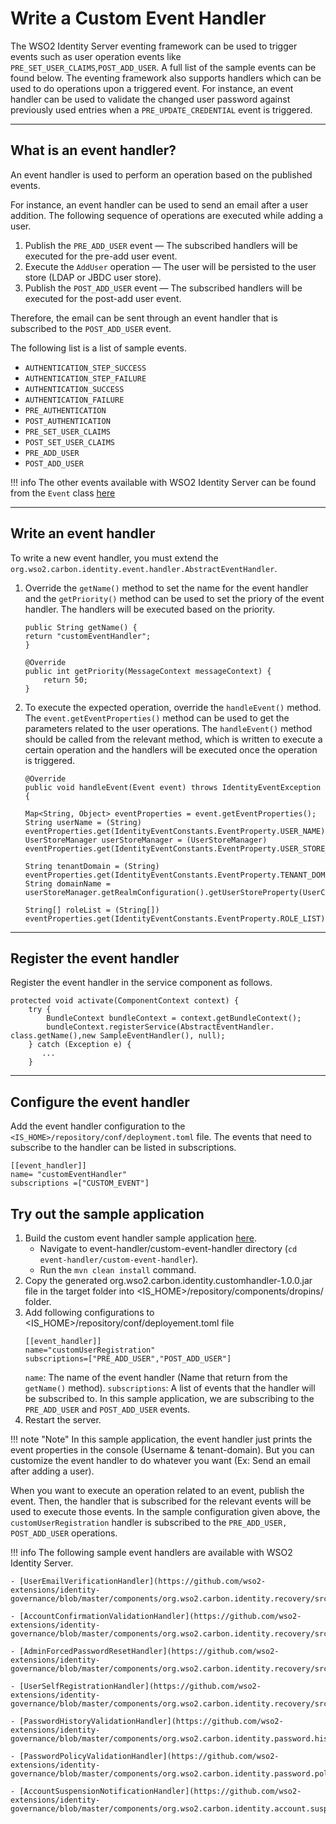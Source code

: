 # Write a Custom Event Handler

The WSO2 Identity Server eventing framework can be used to trigger events such as user operation events like `PRE_SET_USER_CLAIMS`,`POST_ADD_USER`. A full list of the sample events can be found below. The eventing framework also supports handlers which can be used to do operations upon a triggered event. For instance, an event handler can be used to validate the changed user password against previously used entries when a `PRE_UPDATE_CREDENTIAL` event is triggered. 

---

## What is an event handler?

An event handler is used to perform an operation based on the published events. 

For instance, an event handler can be used to send an email after a user addition. The following sequence of operations are executed while adding a user.

1. Publish the `PRE_ADD_USER` event — The subscribed handlers will be executed for the pre-add user event.
2. Execute the `AddUser` operation — The user will be persisted to the user store (LDAP or JBDC user store).
3. Publish the `POST_ADD_USER` event — The subscribed handlers will be executed for the post-add user event.

Therefore, the email can be sent through an event handler that is subscribed to the `POST_ADD_USER` event.

The following list is a list of sample events. 

- `AUTHENTICATION_STEP_SUCCESS`
- `AUTHENTICATION_STEP_FAILURE`
- `AUTHENTICATION_SUCCESS`
- `AUTHENTICATION_FAILURE`
- `PRE_AUTHENTICATION`
- `POST_AUTHENTICATION`
- `PRE_SET_USER_CLAIMS`
- `POST_SET_USER_CLAIMS`
- `PRE_ADD_USER`
- `POST_ADD_USER`

!!! info
    The other events available with WSO2 Identity Server can be found from the `Event` class [here](https://github.com/wso2/carbon-identity-framework/blob/master/components/identity-event/org.wso2.carbon.identity.event/src/main/java/org/wso2/carbon/identity/event/IdentityEventConstants.java)


---

## Write an event handler

To write a new event handler, you must extend the `org.wso2.carbon.identity.event.handler.AbstractEventHandler`. 

1. Override the `getName()` method to set the name for the event handler and the `getPriority()` method can be used to set the priory of the event handler. The handlers will be executed based on the priority.

    ```
    public String getName() {
    return "customEventHandler";
    }

    @Override
    public int getPriority(MessageContext messageContext) {
        return 50;
    }
    ```

2. To execute the expected operation, override the `handleEvent()` method. The `event.getEventProperties()` method can be used to get the parameters related to the user operations. 
   The `handleEvent()` method should be called from the relevant method, which is written to execute a certain operation and the handlers will be executed once the operation is triggered.
    ```
    @Override
    public void handleEvent(Event event) throws IdentityEventException {

    Map<String, Object> eventProperties = event.getEventProperties();
    String userName = (String) eventProperties.get(IdentityEventConstants.EventProperty.USER_NAME);
    UserStoreManager userStoreManager = (UserStoreManager) eventProperties.get(IdentityEventConstants.EventProperty.USER_STORE_MANAGER);

    String tenantDomain = (String) eventProperties.get(IdentityEventConstants.EventProperty.TENANT_DOMAIN);
    String domainName = userStoreManager.getRealmConfiguration().getUserStoreProperty(UserCoreConstants.RealmConfig.PROPERTY_DOMAIN_NAME);

    String[] roleList = (String[]) eventProperties.get(IdentityEventConstants.EventProperty.ROLE_LIST);
    ```

---
## Register the event handler 

Register the event handler in the service component as follows.

```
protected void activate(ComponentContext context) {
    try {
        BundleContext bundleContext = context.getBundleContext();
        bundleContext.registerService(AbstractEventHandler.
class.getName(),new SampleEventHandler(), null);
    } catch (Exception e) {
       ...
    }
```

---

## Configure the event handler

Add the event handler configuration to the `<IS_HOME>/repository/conf/deployment.toml` file. The events that need to subscribe to the handler can be listed in subscriptions.

```
[[event_handler]]
name= "customEventHandler"
subscriptions =["CUSTOM_EVENT"]
```

## Try out the sample application

1. Build the custom event handler sample application [here](https://github.com/wso2/samples-is/tree/master/event-handler/custom-identity-event-handler).
    - Navigate to event-handler/custom-event-handler directory (`cd event-handler/custom-event-handler`).
    - Run the `mvn clean install` command.
2. Copy the generated org.wso2.carbon.identity.customhandler-1.0.0.jar file in the target folder into <IS_HOME>/repository/components/dropins/ folder.
3. Add following configurations to <IS_HOME>/repository/conf/deployement.toml file
    ```
    [[event_handler]]
    name="customUserRegistration"
    subscriptions=["PRE_ADD_USER","POST_ADD_USER"]
    ```
   `name`: The name of the event handler (Name that return from the `getName()` method).
   `subscriptions`: A list of events that the handler will be subscribed to. In this sample application, we are subscribing to the `PRE_ADD_USER` and `POST_ADD_USER` events.
4. Restart the server.

!!! note "Note"
    In this sample application, the event handler just prints the event properties in the console (Username & tenant-domain). But you can customize the event handler to do whatever you want (Ex: Send an email after adding a user).

When you want to execute an operation related to an event, publish the event. Then, the handler that is subscribed for the relevant events will be used to execute those events. In the sample configuration given above, the `customUserRegistration` handler is subscribed to the `PRE_ADD_USER, POST_ADD_USER` operations.


!!! info
    The following sample event handlers are available with WSO2 Identity Server.

    - [UserEmailVerificationHandler](https://github.com/wso2-extensions/identity-governance/blob/master/components/org.wso2.carbon.identity.recovery/src/main/java/org/wso2/carbon/identity/recovery/handler/UserEmailVerificationHandler.java)

    - [AccountConfirmationValidationHandler](https://github.com/wso2-extensions/identity-governance/blob/master/components/org.wso2.carbon.identity.recovery/src/main/java/org/wso2/carbon/identity/recovery/handler/AccountConfirmationValidationHandler.java)

    - [AdminForcedPasswordResetHandler](https://github.com/wso2-extensions/identity-governance/blob/master/components/org.wso2.carbon.identity.recovery/src/main/java/org/wso2/carbon/identity/recovery/handler/AdminForcedPasswordResetHandler.java)

    - [UserSelfRegistrationHandler](https://github.com/wso2-extensions/identity-governance/blob/master/components/org.wso2.carbon.identity.recovery/src/main/java/org/wso2/carbon/identity/recovery/handler/UserSelfRegistrationHandler.java)

    - [PasswordHistoryValidationHandler](https://github.com/wso2-extensions/identity-governance/blob/master/components/org.wso2.carbon.identity.password.history/src/main/java/org/wso2/carbon/identity/password/history/handler/PasswordHistoryValidationHandler.java)

    - [PasswordPolicyValidationHandler](https://github.com/wso2-extensions/identity-governance/blob/master/components/org.wso2.carbon.identity.password.policy/src/main/java/org/wso2/carbon/identity/password/policy/handler/PasswordPolicyValidationHandler.java)

    - [AccountSuspensionNotificationHandler](https://github.com/wso2-extensions/identity-governance/blob/master/components/org.wso2.carbon.identity.account.suspension.notification.task/src/main/java/org/wso2/carbon/identity/account/suspension/notification/task/handler/AccountSuspensionNotificationHandler.java)
